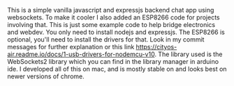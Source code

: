 This is a simple vanilla javascript and expressjs backend chat app using websockets.
To make it cooler I also added an ESP8266 code for projects involving that. 
This is just some example code to help bridge electronics and webdev.
You only need to install nodejs and expressjs. The ESP8266 is optional, you'll need 
to install the drivers for that. Look in my commit messages for further explanation or
this link https://cityos-air.readme.io/docs/1-usb-drivers-for-nodemcu-v10.
The library used is the WebSockets2 library which you can find in the library manager
in arduino ide. I developed all of this on mac, and is mostly stable on 
and looks best on newer versions of chrome.